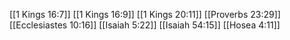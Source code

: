 [[1 Kings 16:7]]
[[1 Kings 16:9]]
[[1 Kings 20:11]]
[[Proverbs 23:29]]
[[Ecclesiastes 10:16]]
[[Isaiah 5:22]]
[[Isaiah 54:15]]
[[Hosea 4:11]]
